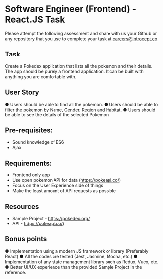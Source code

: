 # Software Engineer (Frontend) - React.JS Task
Please attempt the following assessment and share with us your Github or any repository that
you use to complete your task at careers@introcept.co

## Task
Create a Pokedex application that lists all the pokemon and their
details. The app should be purely a frontend application. It can be built
with anything you are comfortable with.

## User Story
● Users should be able to find all the pokemon.
● Users should be able to filter the pokemon by Name, Gender, Region and Habitat.
● Users should be able to see the details of the selected Pokemon.

## Pre-requisites:
- Sound knowledge of ES6
- Ajax

## Requirements:
- Frontend only app
- Use open pokemon API for data (https://pokeapi.co/)
- Focus on the User Experience side of things
- Make the least amount of API requests as possible

## Resources
- Sample Project - https://pokedex.org/
- API - https://pokeapi.co/)

## Bonus points
● Implementation using a modern JS framework or library (Preferably React)
● All the codes are tested (Jest, Jasmine, Mocha, etc.)
● Implementation of any state management library such as Redux, Vuex, etc.
● Better UI/UX experience than the provided Sample Project in the reference.
